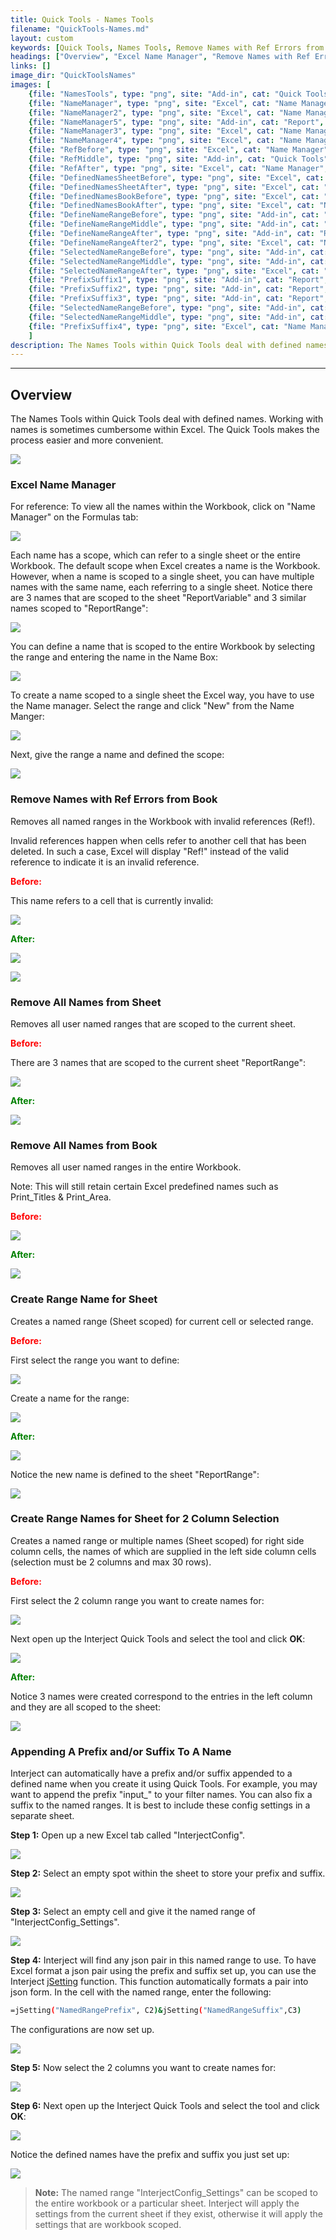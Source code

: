 ```yaml
---
title: Quick Tools - Names Tools
filename: "QuickTools-Names.md"
layout: custom
keywords: [Quick Tools, Names Tools, Remove Names with Ref Errors from Book, Remove All Names from Sheet, Remove All Names from Book, Create Range Name for Sheet, Create Range Names for Sheet for 2 Column Selection]
headings: ["Overview", "Excel Name Manager", "Remove Names with Ref Errors from Book", "Remove All Names from Sheet", "Remove All Names from Book", "Create Range Name for Sheet", "Create Range Names for Sheet for 2 Column Selection", "Appending A Prefix and/or Suffix To A Name"]
links: []
image_dir: "QuickToolsNames"
images: [
	{file: "NamesTools", type: "png", site: "Add-in", cat: "Quick Tools", sub: "", report: "", ribbon: "", config: ""}, 
	{file: "NameManager", type: "png", site: "Excel", cat: "Name Manager", sub: "", report: "", ribbon: "", config: ""}, 
	{file: "NameManager2", type: "png", site: "Excel", cat: "Name Manager", sub: "", report: "", ribbon: "", config: ""}, 
	{file: "NameManager5", type: "png", site: "Add-in", cat: "Report", sub: "", report: "", ribbon: "", config: ""}, 
	{file: "NameManager3", type: "png", site: "Excel", cat: "Name Manager", sub: "", report: "", ribbon: "", config: ""}, 
	{file: "NameManager4", type: "png", site: "Excel", cat: "Name Manager", sub: "New Name", report: "", ribbon: "", config: ""}, 
	{file: "RefBefore", type: "png", site: "Excel", cat: "Name Manager", sub: "", report: "", ribbon: "", config: ""}, 
	{file: "RefMiddle", type: "png", site: "Add-in", cat: "Quick Tools", sub: "", report: "", ribbon: "", config: ""}, 
	{file: "RefAfter", type: "png", site: "Excel", cat: "Name Manager", sub: "", report: "", ribbon: "", config: ""}, 
	{file: "DefinedNamesSheetBefore", type: "png", site: "Excel", cat: "Name Manager", sub: "", report: "", ribbon: "", config: ""}, 
	{file: "DefinedNamesSheetAfter", type: "png", site: "Excel", cat: "Name Manager", sub: "", report: "", ribbon: "", config: ""}, 
	{file: "DefinedNamesBookBefore", type: "png", site: "Excel", cat: "Name Manager", sub: "", report: "", ribbon: "", config: ""}, 
	{file: "DefinedNamesBookAfter", type: "png", site: "Excel", cat: "Name Manager", sub: "", report: "", ribbon: "", config: ""}, 
	{file: "DefineNameRangeBefore", type: "png", site: "Add-in", cat: "Report", sub: "", report: "", ribbon: "", config: ""}, 
	{file: "DefineNameRangeMiddle", type: "png", site: "Add-in", cat: "Quick Tools", sub: "", report: "", ribbon: "", config: ""}, 
	{file: "DefineNameRangeAfter", type: "png", site: "Add-in", cat: "Report", sub: "", report: "", ribbon: "", config: ""}, 
	{file: "DefineNameRangeAfter2", type: "png", site: "Excel", cat: "Name Manager", sub: "", report: "", ribbon: "", config: ""}, 
	{file: "SelectedNameRangeBefore", type: "png", site: "Add-in", cat: "Report", sub: "", report: "", ribbon: "", config: "Yes"}, 
	{file: "SelectedNameRangeMiddle", type: "png", site: "Add-in", cat: "Quick Tools", sub: "", report: "", ribbon: "", config: ""}, 
	{file: "SelectedNameRangeAfter", type: "png", site: "Excel", cat: "Name Manager", sub: "", report: "", ribbon: "", config: ""}, 
	{file: "PrefixSuffix1", type: "png", site: "Add-in", cat: "Report", sub: "", report: "", ribbon: "", config: ""}, 
	{file: "PrefixSuffix2", type: "png", site: "Add-in", cat: "Report", sub: "", report: "", ribbon: "", config: ""}, 
	{file: "PrefixSuffix3", type: "png", site: "Add-in", cat: "Report", sub: "", report: "", ribbon: "", config: ""}, 
	{file: "SelectedNameRangeBefore", type: "png", site: "Add-in", cat: "Report", sub: "", report: "", ribbon: "", config: "Yes"}, 
	{file: "SelectedNameRangeMiddle", type: "png", site: "Add-in", cat: "Quick Tools", sub: "", report: "", ribbon: "", config: ""}, 
	{file: "PrefixSuffix4", type: "png", site: "Excel", cat: "Name Manager", sub: "", report: "", ribbon: "", config: ""}
	]
description: The Names Tools within Quick Tools deal with defined names.
---
```

* * *

## Overview

The Names Tools within Quick Tools deal with defined names. Working with names is sometimes cumbersome within Excel. The Quick Tools makes the process easier and more convenient.

![](/images/QuickToolsNames/NamesTools.png)
<br>

### Excel Name Manager

For reference: To view all the names within the Workbook, click on "Name Manager" on the Formulas tab:

![](/images/QuickToolsNames/NameManager.png)
<br>

Each name has a scope, which can refer to a single sheet or the entire Workbook. The default scope when Excel creates a name is the Workbook. However, when a name is scoped to a single sheet, you can have multiple names with the same name, each referring to a single sheet. Notice there are 3 names that are scoped to the sheet "ReportVariable" and 3 similar names scoped to "ReportRange":

![](/images/QuickToolsNames/NameManager2.png)
<br>

You can define a name that is scoped to the entire Workbook by selecting the range and entering the name in the Name Box:

![](/images/QuickToolsNames/NameManager5.png)
<br>

To create a name scoped to a single sheet the Excel way, you have to use the Name manager. Select the range and click "New" from the Name Manger:

![](/images/QuickToolsNames/NameManager3.png)
<br>

Next, give the range a name and defined the scope:

![](/images/QuickToolsNames/NameManager4.png)
<br>


### Remove Names with Ref Errors from Book

Removes all named ranges in the Workbook with invalid references (Ref!).

Invalid references happen when cells refer to another cell that has been deleted. In such a case, Excel will display "Ref!" instead of the valid reference to indicate it is an invalid reference.

<b style='color:red;'><strong>Before:</strong></b>

This name refers to a cell that is currently invalid:

![](/images/QuickToolsNames/RefBefore.png)
<br>

<b style='color:green;'><strong>After:</strong></b>

![](/images/QuickToolsNames/RefMiddle.png)
<br>

![](/images/QuickToolsNames/RefAfter.png)
<br>

### Remove All Names from Sheet

Removes all user named ranges that are scoped to the current sheet.

<b style='color:red;'><strong>Before:</strong></b>

There are 3 names that are scoped to the current sheet "ReportRange":

![](/images/QuickToolsNames/DefinedNamesSheetBefore.png)
<br>

<b style='color:green;'><strong>After:</strong></b>

![](/images/QuickToolsNames/DefinedNamesSheetAfter.png)
<br>

### Remove All Names from Book

Removes all user named ranges in the entire Workbook.

Note: This will still retain certain Excel predefined names such as Print_Titles & Print_Area.

<b style='color:red;'><strong>Before:</strong></b>

![](/images/QuickToolsNames/DefinedNamesBookBefore.png)
<br>

<b style='color:green;'><strong>After:</strong></b>

![](/images/QuickToolsNames/DefinedNamesBookAfter.png)
<br>

### Create Range Name for Sheet

Creates a named range (Sheet scoped) for current cell or selected range.

<b style='color:red;'><strong>Before:</strong></b>

First select the range you want to define:

![](/images/QuickToolsNames/DefineNameRangeBefore.png)
<br>

Create a name for the range:

![](/images/QuickToolsNames/DefineNameRangeMiddle.png)
<br>

<b style='color:green;'><strong>After:</strong></b>

![](/images/QuickToolsNames/DefineNameRangeAfter.png)
<br>

Notice the new name is defined to the sheet "ReportRange":

![](/images/QuickToolsNames/DefineNameRangeAfter2.png)
<br>

### Create Range Names for Sheet for 2 Column Selection

Creates a named range or multiple names (Sheet scoped) for right side column cells, the names of which are supplied in the left side column cells (selection must be 2 columns and max 30 rows).

<b style='color:red;'><strong>Before:</strong></b>

First select the 2 column range you want to create names for:

![](/images/QuickToolsNames/SelectedNameRangeBefore.png)
<br>

Next open up the Interject Quick Tools and select the tool and click **OK**:

![](/images/QuickToolsNames/SelectedNameRangeMiddle.png)
<br>

<b style='color:green;'><strong>After:</strong></b>

Notice 3 names were created correspond to the entries in the left column and they are all scoped to the sheet:

![](/images/QuickToolsNames/SelectedNameRangeAfter.png)
<br>

### Appending A Prefix and/or Suffix To A Name

Interject can automatically have a prefix and/or suffix appended to a defined name when you create it using Quick Tools. For example, you may want to append the prefix "input_" to your filter names. You can also fix a suffix to the named ranges. It is best to include these config settings in a separate sheet.

**Step 1:** Open up a new Excel tab called "InterjectConfig".

![](/images/QuickToolsNames/NewTab.png)
<br>

**Step 2:** Select an empty spot within the sheet to store your prefix and suffix.

![](/images/QuickToolsNames/PrefixSuffix1.png)
<br>

**Step 3:** Select an empty cell and give it the named range of "InterjectConfig_Settings".

![](/images/QuickToolsNames/PrefixSuffix2.png)
<br>

**Step 4:** Interject will find any json pair in this named range to use. To have Excel format a json pair using the prefix and suffix set up, you can use the Interject [jSetting](/wIndex/jSetting.html) function. This function automatically formats a pair into json form. In the cell with the named range, enter the following:

```bash
=jSetting("NamedRangePrefix", C2)&jSetting("NamedRangeSuffix",C3)
```

The configurations are now set up.

![](/images/QuickToolsNames/PrefixSuffix3.png)
<br>

**Step 5:** Now select the 2 columns you want to create names for:

![](/images/QuickToolsNames/SelectedNameRangeBefore.png)
<br>

**Step 6:** Next open up the Interject Quick Tools and select the tool and click **OK**:

![](/images/QuickToolsNames/SelectedNameRangeMiddle.png)
<br>

Notice the defined names have the prefix and suffix you just set up:

![](/images/QuickToolsNames/PrefixSuffix4.png)
<br>

<blockquote class=highlight_note>
<b>Note:</b> The named range "InterjectConfig_Settings" can be scoped to the entire workbook or a particular sheet. Interject will apply the settings from the current sheet if they exist, otherwise it will apply the settings that are workbook scoped.</blockquote>
